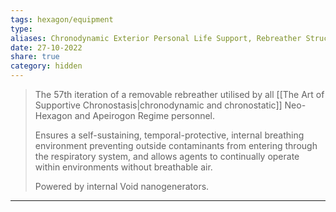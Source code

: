 ```yaml
---
tags: hexagon/equipment
type: 
aliases: Chronodynamic Exterior Personal Life Support, Rebreather Structure 1.3 — Mold 4/Iteration 57
date: 27-10-2022
share: true
category: hidden
---
```


> The 57th iteration of a removable rebreather utilised by all [[The Art of Supportive Chronostasis|chronodynamic and chronostatic]] Neo-Hexagon and Apeirogon Regime personnel.
> 
> Ensures a self-sustaining, temporal-protective, internal breathing environment preventing outside contaminants from entering through the respiratory system, and allows agents to continually operate within environments without breathable air.
> 
> Powered by internal Void nanogenerators.
---
